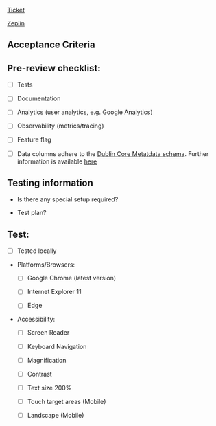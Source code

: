 [Ticket]()

[Zeplin]()

## Acceptance Criteria

## Pre-review checklist:

- [ ] Tests

- [ ] Documentation

- [ ] Analytics (user analytics, e.g. Google Analytics)

- [ ] Observability (metrics/tracing)

- [ ] Feature flag

- [ ] Data columns adhere to the [Dublin Core Metatdata schema](https://www.dublincore.org/specifications/dublin-core/dcmi-terms/). Further information is available [here](https://www.gov.uk/government/publications/recommended-open-standards-for-government/using-metadata-to-describe-data-shared-within-government)

## Testing information

- Is there any special setup required?

- Test plan?

## Test:

- [ ] Tested locally

- Platforms/Browsers:

  - [ ] Google Chrome (latest version)

  - [ ] Internet Explorer 11

  - [ ] Edge

- Accessibility:

  - [ ] Screen Reader

  - [ ] Keyboard Navigation

  - [ ] Magnification

  - [ ] Contrast

  - [ ] Text size 200%

  - [ ] Touch target areas (Mobile)

  - [ ] Landscape (Mobile)
